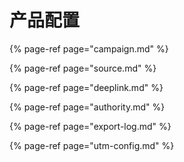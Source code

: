 # 产品配置

{% page-ref page="campaign.md" %}

{% page-ref page="source.md" %}

{% page-ref page="deeplink.md" %}

{% page-ref page="authority.md" %}

{% page-ref page="export-log.md" %}

{% page-ref page="utm-config.md" %}



